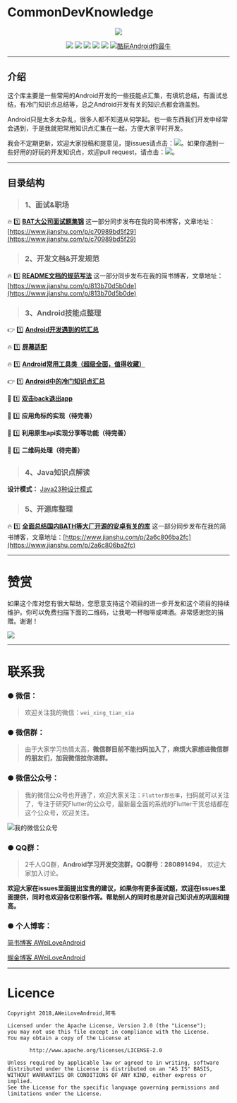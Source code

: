 # CommonDevKnowledge


<p align="center">
  <a href="https://github.com/AweiLoveAndroid/CommonDevKnowledge" target="_blank">
	  <img src="https://raw.githubusercontent.com/AweiLoveAndroid/CommonDevKnowledge/master/pic/logo.png"/>
  </a>
</p>

<p align="center">
<a href="https://developer.android.google.cn/index.html"><img src="https://img.shields.io/badge/platform-Android-yellowgreen.svg"></a>
<a href="https://github.com/AweiLoveAndroid/CommonDevKnowledge/blob/master/LICENSE"><img src="https://img.shields.io/github/license/AweiLoveAndroid/CommonDevKnowledge.svg"></a>
<a href="https://github.com/AweiLoveAndroid/CommonDevKnowledge/network/members"><img src="https://img.shields.io/github/forks/AweiLoveAndroid/CommonDevKnowledge.svg"></a>
<a href="https://github.com/AweiLoveAndroid/CommonDevKnowledge/stargazers"><img src="https://img.shields.io/github/stars/AweiLoveAndroid/CommonDevKnowledge.svg"></a>
<a href="https://github.com/AweiLoveAndroid/CommonDevKnowledge/issues"><img src="https://img.shields.io/badge/issues-%E6%84%8F%E8%A7%81%E5%BB%BA%E8%AE%AE-important.svg"></a>
<a href="//shang.qq.com/wpa/qunwpa?idkey=c1ffcc74ac64e98b1546b94537c581922548a7e63f78a86fcb59cef47988f453">
<img src="https://img.shields.io/badge/QQ%E7%BE%A4-280891494-informational.svg" target="_blank" alt="酷玩Android你最牛" title="280891494"></a>
</p>

----

## 介绍
这个库主要是一些常用的Android开发的一些技能点汇集，有填坑总结，有面试总结，有冷门知识点总结等，总之Android开发有关的知识点都会涵盖到。

Android只是太多太杂乱，很多人都不知道从何学起。也一些东西我们开发中经常会遇到，于是我就把常用知识点汇集在一起，方便大家平时开发。

我会不定期更新，欢迎大家投稿和提意见，提issues请点击：<a href="https://github.com/AweiLoveAndroid/CommonDevKnowledge/issues"><img src="https://img.shields.io/badge/issues-%E6%84%8F%E8%A7%81%E5%BB%BA%E8%AE%AE-important.svg"></a>。如果你遇到一些好用的好玩的开发知识点，欢迎pull request，请点击：<a href="https://github.com/AweiLoveAndroid/CommonDevKnowledge/pulls"><img src="https://img.shields.io/badge/pull%20request-%E5%A5%BD%E4%B8%9C%E4%B8%9C%E5%B8%A6%E6%88%91%E4%B8%80%E4%B8%AA-yellow.svg"></a>。

----

## 目录结构

> ### 1、面试&职场

:fire: :one: **[BAT大公司面试题集锦](https://github.com/AweiLoveAndroid/CommonDevKnowledge/blob/master/interview/summary.md)**
这一部分同步发布在我的简书博客，文章地址：[https://www.jianshu.com/p/c70989bd5f29](https://www.jianshu.com/p/c70989bd5f29)

> ### 2、开发文档&开发规范

:fire: :one: **[README文档的规范写法](https://github.com/AweiLoveAndroid/CommonDevKnowledge/blob/master/github_README/README%E6%96%87%E6%A1%A3%E7%9A%84%E8%A7%84%E8%8C%83%E5%86%99%E6%B3%95.md)** 
这一部分同步发布在我的简书博客，文章地址：[https://www.jianshu.com/p/813b70d5b0de](https://www.jianshu.com/p/813b70d5b0de)

> ### 3、Android技能点整理

:point_right: :one:  **[Android开发遇到的坑汇总](https://github.com/AweiLoveAndroid/CommonDevKnowledge/blob/master/Android%E5%BC%80%E5%8F%91%E9%81%87%E5%88%B0%E7%9A%84%E5%9D%91%E6%B1%87%E6%80%BB/Android%E5%BC%80%E5%8F%91%E9%81%87%E5%88%B0%E7%9A%84%E5%9D%91.md)**

:fire: :one:  **[屏幕适配](https://www.jianshu.com/c/b5d1ce82ee2d)**

:fire: :one:  **[Android常用工具类（超级全面，值得收藏）](https://github.com/AweiLoveAndroid/CommonDevKnowledge/blob/master/codes/data_util/com/lzw/data.util/DataUtil.java)**

:point_right: :one:  **[Android中的冷门知识点汇总](https://github.com/AweiLoveAndroid/CommonDevKnowledge/blob/master/Android%E4%B8%AD%E7%9A%84%E5%86%B7%E9%97%A8%E7%9F%A5%E8%AF%86%E7%82%B9%E6%B1%87%E6%80%BB/Android%E4%B8%AD%E7%9A%84%E5%86%B7%E9%97%A8%E7%9F%A5%E8%AF%86%E6%B1%87%E6%80%BB.md)**

:pencil: :one: **[双击back退出app](https://github.com/AweiLoveAndroid/CommonDevKnowledge/blob/master/%E5%8F%8C%E5%87%BBback%E9%80%80%E5%87%BAapp/%E5%8F%8C%E5%87%BBback%E9%80%80%E5%87%BAapp.md)**

:pencil: :one:  **应用角标的实现（待完善）**

:pencil: :one:  **利用原生api实现分享等功能（待完善）**

:pencil: :one: **二维码处理（待完善）**

> ### 4、Java知识点解读

**设计模式：** [Java23种设计模式](design_patterns)


> ### 5、开源库整理

:fire: :one: **[全面总结国内BATH等大厂开源的安卓有关的库](https://github.com/AweiLoveAndroid/CommonDevKnowledge/blob/master/%E5%9B%BD%E5%86%85BATH%E7%AD%89%E5%A4%A7%E5%8E%82%E5%BC%80%E6%BA%90%E7%9A%84%E5%AE%89%E5%8D%93%E6%9C%89%E5%85%B3%E7%9A%84%E5%BA%93/%E5%85%A8%E9%9D%A2%E6%80%BB%E7%BB%93%E5%9B%BD%E5%86%85BATH%E7%AD%89%E5%A4%A7%E5%8E%82%E5%BC%80%E6%BA%90%E7%9A%84%E5%AE%89%E5%8D%93%E6%9C%89%E5%85%B3%E7%9A%84%E5%BA%93.md)** 这一部分同步发布在我的简书博客，文章地址：[https://www.jianshu.com/p/2a6c806ba2fc](https://www.jianshu.com/p/2a6c806ba2fc)

----

# 赞赏

如果这个库对您有很大帮助，您愿意支持这个项目的进一步开发和这个项目的持续维护。你可以免费扫描下面的二维码，让我喝一杯咖啡或啤酒。非常感谢您的捐赠。谢谢！

![](https://github.com/AweiLoveAndroid/CommonDevKnowledge/blob/master/pic/donation.png?raw=true)

----

# 联系我

###  ●  微信：

> 欢迎关注我的微信：`wei_xing_tian_xia`  

###  ●  微信群：

> 由于大家学习热情太高，**微信群目前不能扫码加入了，麻烦大家想进微信群的朋友们，加我微信拉你进群。**

###  ●  微信公众号：

> 我的微信公众号也开通了，欢迎大家关注：`Flutter那些事`，扫码就可以关注了，专注于研究Flutter的公众号，最新最全面的系统的Flutter干货总结都在这个公众号，欢迎关注。

![我的微信公众号](https://github.com/AweiLoveAndroid/Flutter-learning/blob/master/pics/%E5%85%AC%E4%BC%97%E5%8F%B7%E4%BA%8C%E7%BB%B4%E7%A0%81.jpg?raw=true)


###  ●  QQ群：

> 2千人QQ群，**Android学习开发交流群，QQ群号：280891494**， 欢迎大家加入讨论。

**欢迎大家在issues里面提出宝贵的建议，如果你有更多面试题，欢迎在issues里面提供，同时也欢迎各位积极作答。帮助别人的同时也是对自己知识点的巩固和提高。**

### ●  个人博客：

[简书博客 AWeiLoveAndroid](https://www.jianshu.com/u/f408bdadacce)

[掘金博客 AWeiLoveAndroid](https://juejin.im/user/5a07c6c0f265da430a501017)

----

# Licence

```
Copyright 2018,AWeiLoveAndroid,阿韦

Licensed under the Apache License, Version 2.0 (the "License");
you may not use this file except in compliance with the License.
You may obtain a copy of the License at

       http://www.apache.org/licenses/LICENSE-2.0

Unless required by applicable law or agreed to in writing, software
distributed under the License is distributed on an "AS IS" BASIS,
WITHOUT WARRANTIES OR CONDITIONS OF ANY KIND, either express or implied.
See the License for the specific language governing permissions and
limitations under the License.
```
